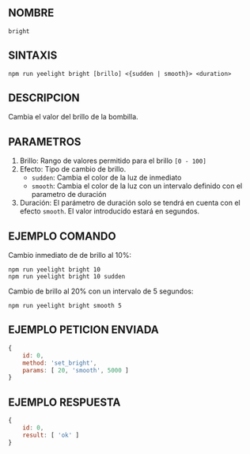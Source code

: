 ## NOMBRE
    bright

## SINTAXIS
```shell    
npm run yeelight bright [brillo] <{sudden | smooth}> <duration>
```

## DESCRIPCION
Cambia el valor del brillo de la bombilla. 

## PARAMETROS    
1. Brillo: Rango de valores permitido para el brillo `[0 - 100]`
2. Efecto: Tipo de cambio de brillo.
    - `sudden`: Cambia el color de la luz de inmediato
    - `smooth`: Cambia el color de la luz con un intervalo definido con el parametro de duración
3. Duración: El parámetro de duración solo se tendrá en cuenta con el efecto `smooth`. El valor introducido estará en segundos.

## EJEMPLO COMANDO
Cambio inmediato de de brillo al 10%:
```shell
npm run yeelight bright 10
npm run yeelight bright 10 sudden
``` 
Cambio de brillo al 20% con un intervalo de 5 segundos:
```shell
npm run yeelight bright smooth 5
```

## EJEMPLO PETICION ENVIADA
```javascript
{
    id: 0, 
    method: 'set_bright', 
    params: [ 20, 'smooth', 5000 ] 
}
```

## EJEMPLO RESPUESTA
```javascript
{
    id: 0, 
    result: [ 'ok' ] 
}
```
    